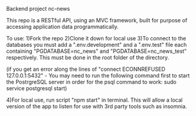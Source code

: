 Backend project nc-news

This repo is a RESTful API, using an MVC framework, built for purpose of accessing application data programmatically.

To use:
1)Fork the repo
2)Clone it down for local use
3)To connect to the databases you must add a ".env.development" and a ".env.test" file each containing "PGDATABASE=nc_news" and "PGDATABASE=nc_news_test" respectively. This must be done in the root folder of the directory.

(if you get an error along the lines of "connect ECONNREFUSED 127.0.0.1:5432" - You may need to run the following command first to start the PostrgreSQL server in order for the psql command to work: sudo service postgresql start)

4)For local use, run script "npm start" in terminal. This will allow a local version of the app to listen for use with 3rd party tools such as insomnia. 



